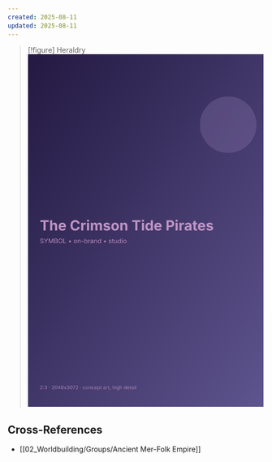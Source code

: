 ```yaml
---
created: 2025-08-11
updated: 2025-08-11
---
```


> [!figure] Heraldry
![](04_Resources/Assets/Generated/Symbols/symbol-heraldry-the-crimson-tide-pirates-the-crimson-tide-pirates.svg)



## Cross-References

- [[02_Worldbuilding/Groups/Ancient Mer-Folk Empire]]
